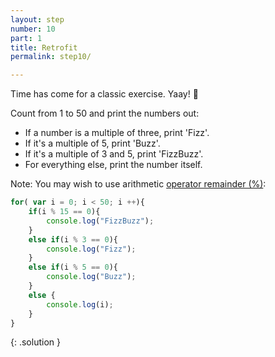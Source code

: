 ```yaml
---
layout: step
number: 10
part: 1
title: Retrofit
permalink: step10/

---
```

Time has come for a classic exercise. Yaay! :tada:

Count from 1 to 50 and print the numbers out:

* If a number is a multiple of three, print 'Fizz'.
* If it's a multiple of 5, print 'Buzz'.
* If it's a multiple of 3 and 5, print 'FizzBuzz'.
* For everything else, print the number itself.

Note: You may wish to use arithmetic [operator remainder (%)](https://developer.mozilla.org/en-US/docs/Web/JavaScript/Reference/Operators/Arithmetic_Operators#Remainder_()):

```javascript
for( var i = 0; i < 50; i ++){
    if(i % 15 == 0){
        console.log("FizzBuzz");
    }
    else if(i % 3 == 0){
        console.log("Fizz");
    }
    else if(i % 5 == 0){
        console.log("Buzz");
    }
    else {
        console.log(i);
    }
}
```
{: .solution }